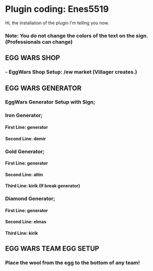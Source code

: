 # Plugin coding: Enes5519
Hi, the installation of the plugin I'm telling you now.

### Note: You do not change the colors of the text on the sign. (Professionals can change)

## EGG WARS SHOP
### - EggWars Shop Setup: /ew market (Villager creates.)

## EGG WARS GENERATOR
### EggWars Generator Setup with Sign;

### Iron Generator;
#### First Line: generator
#### Second Line: demir

### Gold Generator;
#### First Line: generator
#### Second Line: altin
#### Third Line: kirik (If break generator)

### Diamond Generator;
#### First Line: generator
#### Second Line: elmas
#### Third Line: kirik

## EGG WARS TEAM EGG SETUP
### Place the wool from the egg to the bottom of any team!
